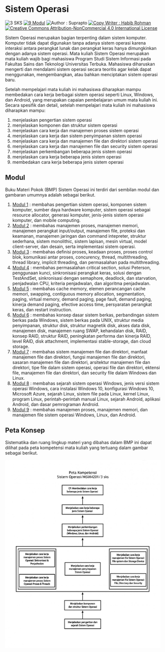 # Sistem Operasi

![3 SKS](https://img.shields.io/badge/SKS-3-success)
[![9 Modul](https://img.shields.io/badge/Modul-9-informational)](#modul)
![Author : Suprapto](https://img.shields.io/badge/Author-Sonasa%20Rinusantoro-green)
[![Copy Writer : Habib Rohman](https://img.shields.io/badge/Copy%20Writer-Habib%20Rohman-yellow)](https://github.com/hexatester)
[![Creative Commons Attribution-NonCommercial 4.0 International License](https://i.creativecommons.org/l/by-nc/4.0/80x15.png)](http://creativecommons.org/licenses/by-nc/4.0/ ":crossorgin")

Sistem Operasi merupakan bagian terpenting dalam sistem komputer. Komputer tidak dapat digunakan tanpa adanya sistem operasi karena interaksi antara perangkat lunak dan perangkat keras hanya dimungkinkan dengan adanya sistem operasi. Mata kuliah Sistem Operasi merupakan mata kuliah wajib bagi mahasiswa Program Studi Sistem Informasi pada Fakultas Sains dan Teknologi Universitas Terbuka. Mahasiswa diharuskan mengerti dan mendalami sistem operasi secara teoritis agar kelak dapat menggunakan, mengembangkan, atau bahkan menciptakan sistem operasi baru.

Setelah mempelajari mata kuliah ini mahasiswa diharapkan mampu membedakan cara kerja berbagai sistem operasi seperti Linux, Windows, dan Android, yang merupakan capaian pembelajaran umum mata kuliah ini. Secara spesifik dan detail, setelah mempelajari mata kuliah ini mahasiswa diharapkan mampu:

1. menjelaskan pengertian sistem operasi
2. menjelaskan komponen dan struktur sistem operasi
3. menjelaskan cara kerja dan manajemen proses sistem operasi
4. menjelaskan cara kerja dan sistem penyimpanan sistem operasi
5. menjelaskan cara kerja dan manajemen file dan direktori sistem operasi
6. menjelaskan cara kerja dan manajemen file dan security sistem operasi
7. menjelaskan perkembangan beberapa jenis sistem operasi
8. menjelaskan cara kerja beberapa jenis sistem operasi
9. membedakan cara kerja beberapa jenis sistem operasi

## Modul

Buku Materi Pokok (BMP) Sistem Operasi ini terdiri dari sembilan modul dan gambaran umumnya adalah sebagai berikut.

1. [Modul 1](/modul-1/README.md) : membahas pengertian sistem operasi, komponen sistem komputer, sumber daya hardware komputer, sistem operasi sebagai resource allocator, generasi komputer, jenis-jenis sistem operasi komputer, dan mobile computing.
2. [Modul 2](/modul-2/README.md) : membahas manajemen proses, manajemen memori, manajemen perangkat input/output, manajemen file, proteksi dan keamanan, manajemen jaringan dan command intepreter, struktur sederhana, sistem monolithic, sistem lapisan, mesin virtual, model client-server, dan desain, serta implementasi sistem operasi.
3. [Modul 3](/modul-3/README.md) : membahas definisi proses, keadaan proses, proses control blok, komunikasi antar proses, concurency, thread, multithreading, thread library, implicit threading, dan permasalahan pada multithreading.
4. [Modul 4](/modul-4/README.md) : membahas permasalahan critical section, solusi Peterson, penggunaan kunci, sinkronisasi perangkat keras, solusi dengan TestAndSet, sinkronisasi dengan semaphore, deadlock, dan starvation, penjadwalan CPU, kriteria penjadwalan, dan algoritma penjadwalan.
5. [Modul 5](/modul-5/README.md) : membahas cache memory, elemen perancangan cache memori, swapping, contiguous memory allocation, segmentation, paging, virtual memory, demand paging, page fault, demand paging, kinerja demand paging, efective access time, persyaratan perangkat keras, dan restart instruction.
6. [Modul 6](/modul-6/README.md) : membahas konsep dasar sistem berkas, perbandingan sistem berkas pada Windows, sistem berkas pada UNIX, struktur media penyimpanan, struktur disk, struktur magnetik disk, akses data disk, manajemen disk, manajemen ruang SWAP, kehandalan disk, RAID, konsep RAID, struktur RAID, peningkatan performa dan kinerja RAID, level RAID, disk attachment, implementasi stable-storage, dan cloud storage.
7. [Modul 7](/modul-7/README.md) : membahas sistem manajemen file dan direktori, manfaat manajemen file dan direktori, fungsi manajemen file dan direktori, sasaran manajemen file dan direktori, arsitektur manajemen file dan direktori, tipe file dalam sistem operasi, operasi file dan direktori, ektensi file, manajemen file dan direktori, dan security file dalam Windows dan Linux.
8. [Modul 8](/modul-8/README.md) : membahas sejarah sistem operasi Windows, jenis versi sistem operasi Windows, cara instalasi Windows 10, konfigurasi Windows 10, Microsoft Azure, sejarah Linux, sistem file pada Linux, kernel Linux, program Linux, perintah-perintah manual Linux, sejarah Android, aplikasi Android, dan dasar pemrograman Android.
9. [Modul 9](/modul-9/README.md) : membahas manajemen proses, manajemen memori, dan manajemen file sistem operasi Windows, Linux, dan Android.

## Peta Konsep

Sistematika dan ruang lingkup materi yang dibahas dalam BMP ini dapat dilihat pada peta kompetensi mata kuliah yang tertuang dalam gambar sebagai berikut.

![Peta Konsep MSIM4201](/PetaKompetensi-MSIM4201.jpg)
